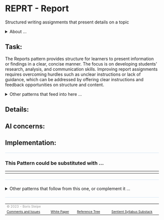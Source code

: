 <!-- template v. 2023-05-24T10:29-0400   -->
<!-- compatible with PSPEC v. 2023-05-21 -->
<style>
table {
  width: 100%;
}
</style>

# REPRT - Report

Structured writing assignments that present details on a topic

<details>
  <summary>About ...</summary>
  <p>
  <table style="width:100%; font-size:75%;">
  <tr><td>Short Title: </td><td>Report</td></tr>
  <tr><td>Contributors: </td><td>Boris STEIPE <boris.steipe@utoronto.ca></td></tr>
  <tr><td>Schema version: </td><td>v. 2023-05-21</td></tr>
  <tr><td>Last Update: </td><td>2023-05-21T17:00-0400</td></tr>
  <tr><td>Status: </td><td>stub</td></tr>
  <tr><td>Tree style: </td><td>show:TRUE; col:#E1EEE5; size:10; order:142</td></tr>
  </table>
  </p>
</details>

## Task:
The Reports pattern provides structure for learners to present information or findings in a clear, concise manner. The focus is on developing students' research, analysis, and communication skills. Improving report assignments requires overcoming hurdles such as unclear instructions or lack of guidance, which can be addressed by offering clear instructions and feedback opportunities on structure and content.

<details>
  <summary>Other patterns that feed into here ...</summary>

<h4>Parent:</h4>
<table style="width:100%; font-size:90%; color:#555555;">
<tr><td><li><a href="https://stsyl.github.io/PLAAI/md/WRTSK.md">WRTSK</a> (Writing Task)</li>
</td></tr>
<tr><td><img width="980" height="1"><br/>Reference tree: IS-A relationship.</td></tr>
</table>

<h4>Is-A:</h4>
<table style="width:100%; font-size:90%; color:#555555;">
<tr><td><img width="980" height="1"><br/></td></tr>
</table>

<h4>Results from:</h4>
<table style="width:100%; font-size:90%; color:#555555;">
<tr><td><img width="980" height="1"><br/></td></tr>
</table>

<h4>Governed by:</h4>
<table style="width:100%; font-size:90%; color:#555555;">
<tr><td><img width="980" height="1"><br/></td></tr>
</table>

<h4>Component of:</h4>
<table style="width:100%; font-size:90%; color:#555555;">
<tr><td><img width="980" height="1"><br/></td></tr>
</table>
</details>

## Details:


## AI concerns:


## Implementation:


<hr style="height: 1px; background:#cee0f2; margin: 20px 0;"/>

### This Pattern could be substituted with ...
<table style="font-size:90%; color:#555555;">
<tr><td><img width="980" height="1"><br/></td></tr>
</table>

<!-- FIGURE.URL -->
<!--  FIGURE.CAPTION -->

<hr style="height: 1px; background:#cee0f2; margin: 20px 0;"/>

<details>
  <summary>Other patterns that follow from this one, or complement it ...</summary>

<h4>Components and Augmenting Patterns:</h4>
<table style="width:100%; font-size:90%; color:#555555;">
<tr><td><img width="980" height="1"><br/></td></tr>
</table>

<h4>Alternative Forms or Modes:</h4>
<table style="width:100%; font-size:90%; color:#555555;">
<tr><td><img width="980" height="1"><br/></td></tr>
</table>

<h4>Following Patterns, Results, or Outcomes:</h4>
<table style="width:100%; font-size:90%; color:#555555;">
<tr><td><img width="980" height="1"><br/></td></tr>
</table>

</details>

<hr style="height: 1px; background:#cee0f2; margin: 20px 0;"/>

<table style="width:100%; font-size:75%; color:#999999;">
<tr><td colspan="4"><img width="980" height="1"><br/>© 2023 - Boris Steipe</td></tr>
<tr>
<td><a href="https://github.com/stSyl/PLAAI">Comments and Issues</a></td>
<td><a href="https://tinyurl.com/PLAAI-wp">White Paper</a></td>
<td><a href="https://stsyl.github.io/PLAAI/PLAAI-reference.html">Reference Tree</a></td>
<td><a href="https://sentientsyllabus.substack.com">Sentient Syllabus Substack</a></td>
</tr>
</table>

<!-- END-->

